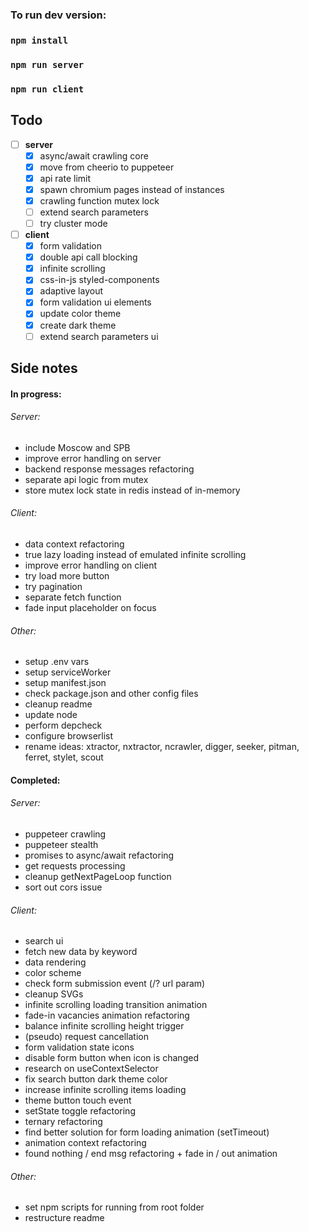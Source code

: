 ### To run dev version:

### `npm install`
### `npm run server`
### `npm run client`


## Todo

- [ ] **server**
  - [x] async/await crawling core
  - [x] move from cheerio to puppeteer
  - [x] api rate limit
  - [x] spawn chromium pages instead of instances
  - [x] crawling function mutex lock
  - [ ] extend search parameters
  - [ ] try cluster mode
- [ ] **client**
  - [x] form validation
  - [x] double api call blocking
  - [x] infinite scrolling
  - [x] css-in-js styled-components
  - [x] adaptive layout
  - [x] form validation ui elements
  - [x] update color theme
  - [x] create dark theme
  - [ ] extend search parameters ui

## Side notes

#### In progress:

###### Server:

- include Moscow and SPB
- improve error handling on server
- backend response messages refactoring 
- separate api logic from mutex
- store mutex lock state in redis instead of in-memory 

###### Client:

- data context refactoring
- true lazy loading instead of emulated infinite scrolling
- improve error handling on client
- try load more button
- try pagination
- separate fetch function 
- fade input placeholder on focus

###### Other:

- setup .env vars
- setup serviceWorker
- setup manifest.json
- check package.json and other config files
- cleanup readme
- update node
- perform depcheck
- configure browserlist
- rename ideas: xtractor, nxtractor, ncrawler, digger, seeker, pitman, ferret, stylet, scout

#### Completed:

###### Server:

- puppeteer crawling
- puppeteer stealth
- promises to async/await refactoring
- get requests processing
- cleanup getNextPageLoop function
- sort out cors issue

###### Client:

- search ui
- fetch new data by keyword
- data rendering
- color scheme
- check form submission event (/? url param)
- cleanup SVGs
- infinite scrolling loading transition animation
- fade-in vacancies animation refactoring
- balance infinite scrolling height trigger
- (pseudo) request cancellation
- form validation state icons
- disable form button when icon is changed
- research on useContextSelector
- fix search button dark theme color
- increase infinite scrolling items loading
- theme button touch event
- setState toggle refactoring
- ternary refactoring
- find better solution for form loading animation (setTimeout)
- animation context refactoring
- found nothing / end msg refactoring + fade in / out animation

###### Other:

- set npm scripts for running from root folder
- restructure readme